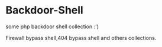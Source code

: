 # Backdoor-Shell
some php backdoor shell collection :')
 

Firewall bypass shell,404 bypass shell and others collections.

